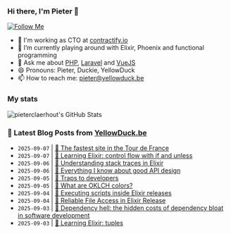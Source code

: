 ### Hi there, I'm Pieter 👋  
[![Follow Me](https://img.shields.io/github/followers/pieterclaerhout?label=Follow&style=social)](https://github.com/pieterclaerhout)

- 🏢 I'm working as CTO at [contractify.io](https://contractify.io)
- 🌱 I’m currently playing around with Elixir, Phoenix and functional programming
- 💬 Ask me about [PHP](https://php.net), [Laravel](http://laravel.com) and [VueJS](https://vuejs.org)
- 😄 Pronouns: Pieter, Duckie, YellowDuck
- 📫 How to reach me: pieter@yellowduck.be

### My stats

![pieterclaerhout's GitHub Stats](https://github-readme-stats.vercel.app/api?username=pieterclaerhout&show_icons=true&count_private=true&line_height=40)

### 📩 Latest Blog Posts from [YellowDuck.be](https://www.yellowduck.be/)
<!-- BLOG-POST-LIST:START -->
- `2025-09-07` | [🔗 The fastest site in the Tour de France](https://www.yellowduck.be/posts/the-fastest-site-in-the-tour-de-france)  
- `2025-09-07` | [🔗 Learning Elixir: control flow with if and unless](https://www.yellowduck.be/posts/learning-elixir-control-flow-with-if-and-unless)  
- `2025-09-06` | [🔗 Understanding stack traces in Elixir](https://www.yellowduck.be/posts/understanding-stack-traces-in-elixir)  
- `2025-09-06` | [🔗 Everything I know about good API design](https://www.yellowduck.be/posts/everything-i-know-about-good-api-design)  
- `2025-09-05` | [🔗 Traps to developers](https://www.yellowduck.be/posts/traps-to-developers)  
- `2025-09-05` | [🔗 What are OKLCH colors?](https://www.yellowduck.be/posts/what-are-oklch-colors)  
- `2025-09-04` | [🔗 Executing scripts inside Elixir releases](https://www.yellowduck.be/posts/executing-scripts-inside-elixir-releases)  
- `2025-09-04` | [🔗 Reliable File Access in Elixir Release](https://www.yellowduck.be/posts/reliable-file-access-in-elixir-release)  
- `2025-09-03` | [🔗 Dependency hell: the hidden costs of dependency bloat in software development](https://www.yellowduck.be/posts/dependency-hell-the-hidden-costs-of-dependency-bloat-in-software-development)  
- `2025-09-03` | [🔗 Learning Elixir: tuples](https://www.yellowduck.be/posts/learning-elixir-tuples)  

<!-- BLOG-POST-LIST:END -->
